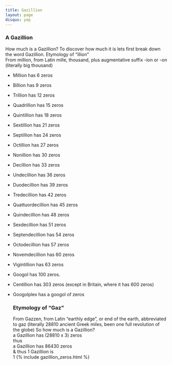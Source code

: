 ```yaml
---
title: Gazillion
layout: page
disqus: yep
---
```

### A Gazillion

How much is a Gazillion? To discover how much it is lets first break down the word Gazillion. Etymology of &#8220;illion&#8221;  
From million, from Latin mille, thousand, plus augmentative suffix -ion or -on (literally big thousand)

  * Million has 6 zeros
  * Billion has 9 zeros
  * Trillion has 12 zeros
  * Quadrillion has 15 zeros
  * Quintillion has 18 zeros
  * Sextillion has 21 zeros
  * Septillion has 24 zeros
  * Octillion has 27 zeros
  * Nonillion has 30 zeros
  * Decillion has 33 zeros
  * Undecillion has 36 zeros
  * Duodecillion has 39 zeros
  * Tredecillion has 42 zeros
  * Quattuordecillion has 45 zeros
  * Quindecillion has 48 zeros
  * Sexdecillion has 51 zeros
  * Septendecillion has 54 zeros
  * Octodecillion has 57 zeros
  * Novemdecillion has 60 zeros
  * Vigintillion has 63 zeros
  * Googol has 100 zeros.
  * Centillion has 303 zeros (except in Britain, where it has 600 zeros)
  * Googolplex has a googol of zeros  
    ### Etymology of &#8220;Gaz&#8221;

    From Gazzen, from Latin &#8220;earthly edge&#8221;, or end of the earth, abbreviated to gaz (literally 28810 ancient Greek miles, been one full revolution of the globe) So how much is a Gazillion?  
    a Gazillion has (28810 x 3) zeros  
    thus  
    a Gazillion has 86430 zeros  
    & thus 1 Gazillion is  
    1 {% include gazillion_zeros.html %}
